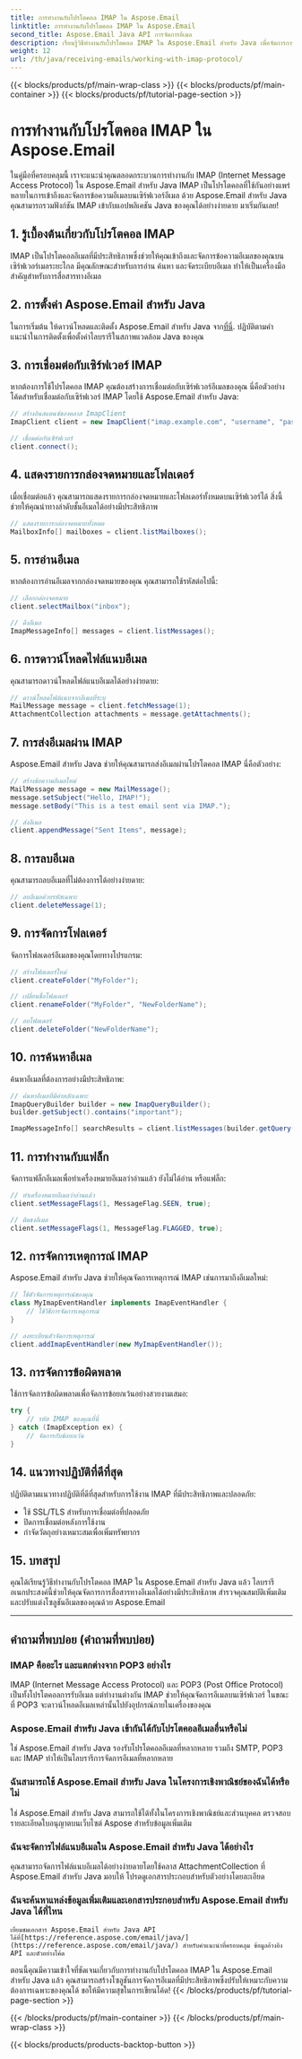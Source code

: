 ```yaml
---
title: การทำงานกับโปรโตคอล IMAP ใน Aspose.Email
linktitle: การทำงานกับโปรโตคอล IMAP ใน Aspose.Email
second_title: Aspose.Email Java API การจัดการอีเมล
description: เรียนรู้วิธีทำงานกับโปรโตคอล IMAP ใน Aspose.Email สำหรับ Java เพื่อจัดการการสื่อสารทางอีเมลของคุณอย่างมีประสิทธิภาพ
weight: 12
url: /th/java/receiving-emails/working-with-imap-protocol/
---
```


{{< blocks/products/pf/main-wrap-class >}}
{{< blocks/products/pf/main-container >}}
{{< blocks/products/pf/tutorial-page-section >}}

# การทำงานกับโปรโตคอล IMAP ใน Aspose.Email


ในคู่มือที่ครอบคลุมนี้ เราจะแนะนำคุณตลอดกระบวนการทำงานกับ IMAP (Internet Message Access Protocol) ใน Aspose.Email สำหรับ Java IMAP เป็นโปรโตคอลที่ใช้กันอย่างแพร่หลายในการเข้าถึงและจัดการข้อความอีเมลบนเซิร์ฟเวอร์อีเมล ด้วย Aspose.Email สำหรับ Java คุณสามารถรวมฟังก์ชัน IMAP เข้ากับแอปพลิเคชัน Java ของคุณได้อย่างง่ายดาย มาเริ่มกันเลย!


## 1. รู้เบื้องต้นเกี่ยวกับโปรโตคอล IMAP

IMAP เป็นโปรโตคอลอีเมลที่มีประสิทธิภาพซึ่งช่วยให้คุณเข้าถึงและจัดการข้อความอีเมลของคุณบนเซิร์ฟเวอร์เมลระยะไกล มีคุณลักษณะสำหรับการอ่าน ค้นหา และจัดระเบียบอีเมล ทำให้เป็นเครื่องมือสำคัญสำหรับการสื่อสารทางอีเมล

## 2. การตั้งค่า Aspose.Email สำหรับ Java

 ในการเริ่มต้น ให้ดาวน์โหลดและติดตั้ง Aspose.Email สำหรับ Java จาก[ที่นี่](https://releases.aspose.com/email/java/). ปฏิบัติตามคำแนะนำในการติดตั้งเพื่อตั้งค่าไลบรารีในสภาพแวดล้อม Java ของคุณ

## 3. การเชื่อมต่อกับเซิร์ฟเวอร์ IMAP

หากต้องการใช้โปรโตคอล IMAP คุณต้องสร้างการเชื่อมต่อกับเซิร์ฟเวอร์อีเมลของคุณ นี่คือตัวอย่างโค้ดสำหรับเชื่อมต่อกับเซิร์ฟเวอร์ IMAP โดยใช้ Aspose.Email สำหรับ Java:

```java
// สร้างอินสแตนซ์ของคลาส ImapClient
ImapClient client = new ImapClient("imap.example.com", "username", "password");

// เชื่อมต่อกับเซิร์ฟเวอร์
client.connect();
```

## 4. แสดงรายการกล่องจดหมายและโฟลเดอร์

เมื่อเชื่อมต่อแล้ว คุณสามารถแสดงรายการกล่องจดหมายและโฟลเดอร์ทั้งหมดบนเซิร์ฟเวอร์ได้ สิ่งนี้ช่วยให้คุณนำทางลำดับชั้นอีเมลได้อย่างมีประสิทธิภาพ

```java
// แสดงรายการกล่องจดหมายทั้งหมด
MailboxInfo[] mailboxes = client.listMailboxes();
```

## 5. การอ่านอีเมล

หากต้องการอ่านอีเมลจากกล่องจดหมายของคุณ คุณสามารถใช้รหัสต่อไปนี้:

```java
// เลือกกล่องจดหมาย
client.selectMailbox("inbox");

// ดึงอีเมล
ImapMessageInfo[] messages = client.listMessages();
```

## 6. การดาวน์โหลดไฟล์แนบอีเมล

คุณสามารถดาวน์โหลดไฟล์แนบอีเมลได้อย่างง่ายดาย:

```java
// ดาวน์โหลดไฟล์แนบจากอีเมลที่ระบุ
MailMessage message = client.fetchMessage(1);
AttachmentCollection attachments = message.getAttachments();
```

## 7. การส่งอีเมลผ่าน IMAP

Aspose.Email สำหรับ Java ช่วยให้คุณสามารถส่งอีเมลผ่านโปรโตคอล IMAP นี่คือตัวอย่าง:

```java
// สร้างข้อความอีเมลใหม่
MailMessage message = new MailMessage();
message.setSubject("Hello, IMAP!");
message.setBody("This is a test email sent via IMAP.");

// ส่งอีเมล
client.appendMessage("Sent Items", message);
```

## 8. การลบอีเมล

คุณสามารถลบอีเมลที่ไม่ต้องการได้อย่างง่ายดาย:

```java
// ลบอีเมลด้วยรหัสเฉพาะ
client.deleteMessage(1);
```

## 9. การจัดการโฟลเดอร์

จัดการโฟลเดอร์อีเมลของคุณโดยทางโปรแกรม:

```java
// สร้างโฟลเดอร์ใหม่
client.createFolder("MyFolder");

// เปลี่ยนชื่อโฟลเดอร์
client.renameFolder("MyFolder", "NewFolderName");

// ลบโฟลเดอร์
client.deleteFolder("NewFolderName");
```

## 10. การค้นหาอีเมล

ค้นหาอีเมลที่ต้องการอย่างมีประสิทธิภาพ:

```java
// ค้นหาอีเมลที่มีคำหลักเฉพาะ
ImapQueryBuilder builder = new ImapQueryBuilder();
builder.getSubject().contains("important");

ImapMessageInfo[] searchResults = client.listMessages(builder.getQuery());
```

## 11. การทำงานกับแฟล็ก

จัดการแฟล็กอีเมลเพื่อทำเครื่องหมายอีเมลว่าอ่านแล้ว ยังไม่ได้อ่าน หรือแฟล็ก:

```java
// ทำเครื่องหมายอีเมลว่าอ่านแล้ว
client.setMessageFlags(1, MessageFlag.SEEN, true);

// ติดธงอีเมล
client.setMessageFlags(1, MessageFlag.FLAGGED, true);
```

## 12. การจัดการเหตุการณ์ IMAP

Aspose.Email สำหรับ Java ช่วยให้คุณจัดการเหตุการณ์ IMAP เช่นการมาถึงอีเมลใหม่:

```java
// ใช้ตัวจัดการเหตุการณ์ของคุณ
class MyImapEventHandler implements ImapEventHandler {
    // ใช้วิธีการจัดการเหตุการณ์
}

// ลงทะเบียนตัวจัดการเหตุการณ์
client.addImapEventHandler(new MyImapEventHandler());
```

## 13. การจัดการข้อผิดพลาด

ใช้การจัดการข้อผิดพลาดเพื่อจัดการข้อยกเว้นอย่างสวยงามเสมอ:

```java
try {
    // รหัส IMAP ของคุณที่นี่
} catch (ImapException ex) {
    // จัดการกับข้อยกเว้น
}
```

## 14. แนวทางปฏิบัติที่ดีที่สุด

ปฏิบัติตามแนวทางปฏิบัติที่ดีที่สุดสำหรับการใช้งาน IMAP ที่มีประสิทธิภาพและปลอดภัย:

- ใช้ SSL/TLS สำหรับการเชื่อมต่อที่ปลอดภัย
- ปิดการเชื่อมต่อหลังการใช้งาน
- กำจัดวัตถุอย่างเหมาะสมเพื่อเพิ่มทรัพยากร

## 15. บทสรุป

คุณได้เรียนรู้วิธีทำงานกับโปรโตคอล IMAP ใน Aspose.Email สำหรับ Java แล้ว ไลบรารีอเนกประสงค์นี้ช่วยให้คุณจัดการการสื่อสารทางอีเมลได้อย่างมีประสิทธิภาพ สำรวจคุณสมบัติเพิ่มเติมและปรับแต่งโซลูชันอีเมลของคุณด้วย Aspose.Email

---

## คำถามที่พบบ่อย (คำถามที่พบบ่อย)

### IMAP คืออะไร และแตกต่างจาก POP3 อย่างไร
   IMAP (Internet Message Access Protocol) และ POP3 (Post Office Protocol) เป็นทั้งโปรโตคอลการรับอีเมล แต่ทำงานต่างกัน IMAP ช่วยให้คุณจัดการอีเมลบนเซิร์ฟเวอร์ ในขณะที่ POP3 จะดาวน์โหลดอีเมลเหล่านั้นไปยังอุปกรณ์ภายในเครื่องของคุณ

### Aspose.Email สำหรับ Java เข้ากันได้กับโปรโตคอลอีเมลอื่นหรือไม่
   ใช่ Aspose.Email สำหรับ Java รองรับโปรโตคอลอีเมลที่หลากหลาย รวมถึง SMTP, POP3 และ IMAP ทำให้เป็นไลบรารีการจัดการอีเมลที่หลากหลาย

### ฉันสามารถใช้ Aspose.Email สำหรับ Java ในโครงการเชิงพาณิชย์ของฉันได้หรือไม่
   ใช่ Aspose.Email สำหรับ Java สามารถใช้ได้ทั้งในโครงการเชิงพาณิชย์และส่วนบุคคล ตรวจสอบรายละเอียดใบอนุญาตบนเว็บไซต์ Aspose สำหรับข้อมูลเพิ่มเติม

### ฉันจะจัดการไฟล์แนบอีเมลใน Aspose.Email สำหรับ Java ได้อย่างไร
   คุณสามารถจัดการไฟล์แนบอีเมลได้อย่างง่ายดายโดยใช้คลาส AttachmentCollection ที่ Aspose.Email สำหรับ Java มอบให้ โปรดดูเอกสารประกอบสำหรับตัวอย่างโดยละเอียด

### ฉันจะค้นหาแหล่งข้อมูลเพิ่มเติมและเอกสารประกอบสำหรับ Aspose.Email สำหรับ Java ได้ที่ไหน
    เยี่ยมชมเอกสาร Aspose.Email สำหรับ Java API ได้ที่[https://reference.aspose.com/email/java/](https://reference.aspose.com/email/java/) สำหรับคำแนะนำที่ครอบคลุม ข้อมูลอ้างอิง API และตัวอย่างโค้ด

ตอนนี้คุณมีความเข้าใจที่ชัดเจนเกี่ยวกับการทำงานกับโปรโตคอล IMAP ใน Aspose.Email สำหรับ Java แล้ว คุณสามารถสร้างโซลูชันการจัดการอีเมลที่มีประสิทธิภาพซึ่งปรับให้เหมาะกับความต้องการเฉพาะของคุณได้ ขอให้มีความสุขในการเขียนโค้ด!
{{< /blocks/products/pf/tutorial-page-section >}}

{{< /blocks/products/pf/main-container >}}
{{< /blocks/products/pf/main-wrap-class >}}

{{< blocks/products/products-backtop-button >}}
